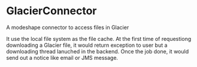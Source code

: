 GlacierConnector
================

A modeshape connector to access files in Glacier

It use the local file system as the file cache. At the first time of requestiong downloading a Glacier file, it would return exception to user but a downloading thread lanuched in the backend.
Once the job done, it would send out a notice like email or JMS message.
